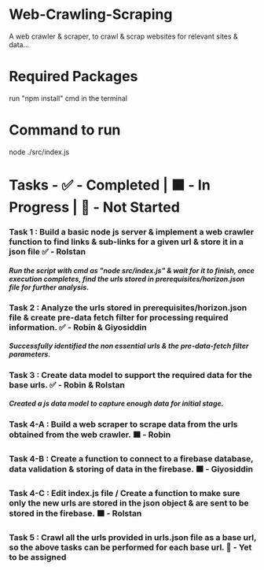# Web-Crawling-Scraping

A web crawler & scraper, to crawl & scrap websites for relevant sites & data...

# Required Packages

run "npm install" cmd in the terminal

# Command to run 

node ./src/index.js

# Tasks - ✅ - Completed | 🟧 - In Progress | 🔲 - Not Started 

### Task 1 : Build a basic node js server & implement a web crawler function to find links & sub-links for a given url & store it in a json file ✅ - Rolstan

##### Run the script with cmd as "node src/index.js" & wait for it to finish, once execution completes, find the urls stored in prerequisites/horizon.json file for further analysis.

### Task 2 : Analyze the urls stored in prerequisites/horizon.json file & create pre-data fetch filter for processing required information. ✅ - Robin & Giyosiddin 

##### Successfully identified the non essential urls & the pre-data-fetch filter parameters.

### Task 3 : Create data model to support the required data for the base urls. ✅ - Robin & Rolstan

##### Created a js data model to capture enough data for initial stage. 

### Task 4-A : Build a web scraper to scrape data from the urls obtained from the web crawler. 🟧 - Robin

### Task 4-B : Create a function to connect to a firebase database, data validation & storing of data in the firebase. 🟧 - Giyosiddin

### Task 4-C : Edit index.js file / Create a function to make sure only the new urls are stored in the json object & are sent to be stored in the firebase. 🟧 - Rolstan

### Task 5 : Crawl all the urls provided in urls.json file as a base url, so the above tasks can be performed for each base url. 🔲 - Yet to be assigned
